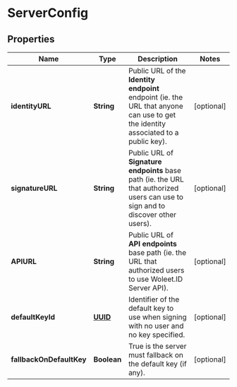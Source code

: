 

# ServerConfig

## Properties

Name | Type | Description | Notes
------------ | ------------- | ------------- | -------------
**identityURL** | **String** | Public URL of the **Identity endpoint** endpoint (ie. the URL that anyone can use to get the identity associated to a public key).  |  [optional]
**signatureURL** | **String** | Public URL of **Signature endpoints** base path (ie. the URL that authorized users can use to sign and to discover other users).  |  [optional]
**APIURL** | **String** | Public URL of **API endpoints** base path (ie. the URL that authorized users to use Woleet.ID Server API).  |  [optional]
**defaultKeyId** | [**UUID**](UUID.md) | Identifier of the default key to use when signing with no user and no key specified. |  [optional]
**fallbackOnDefaultKey** | **Boolean** | True is the server must fallback on the default key (if any). |  [optional]




